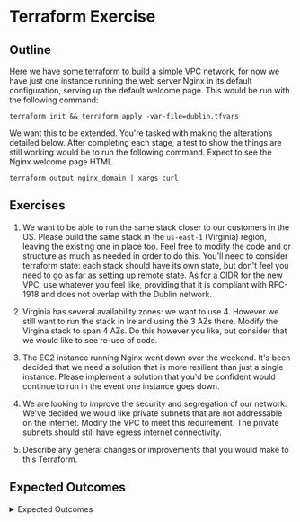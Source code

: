 # Terraform Exercise

## Outline

Here we have some terraform to build a simple VPC network, for now we have
just one instance running the web server Nginx in its default
configuration, serving up the default welcome page. This would be run with
the following command:

    terraform init && terraform apply -var-file=dublin.tfvars

We want this to be extended. You're tasked with making the alterations
detailed below. After completing each stage, a test to show the things are
still working would be to run the following command. Expect to see the
Nginx welcome page HTML.

    terraform output nginx_domain | xargs curl

## Exercises

1. We want to be able to run the same stack closer to our customers in the
US. Please build the same stack in the `us-east-1` (Virginia) region,
leaving the existing one in place too.  Feel free to modify the code and or
structure as much as needed in order to do this. You'll need to consider
terraform state: each stack should have its own state, but don't feel you
need to go as far as setting up remote state. As for a CIDR for the new
VPC, use whatever you feel like, providing that it is compliant with
RFC-1918 and does not overlap with the Dublin network.

2. Virginia has several availability zones: we want to use 4. However we
still want to run the stack in Ireland using the 3 AZs there. Modify the
Virgina stack to span 4 AZs. Do this however you like, but consider that we
would like to see re-use of code.

3. The EC2 instance running Nginx went down over the weekend. It's been
decided that we need a solution that is more resilient than just a single
instance. Please implement a solution that you'd be confident would
continue to run in the event one instance goes down.

4. We are looking to improve the security and segregation of our network.
We've decided we would like private subnets that are not addressable on the
internet. Modify the VPC to meet this requirement. The private subnets
should still have egress internet connectivity.

5. Describe any general changes or improvements that you would make to this
   Terraform.

## Expected Outcomes

<details>
<summary>Expected Outcomes</summary>

1. Add a Virginia TFVars file, with the region changed to `us-east-1`. Create a Terraform workspace for the Virginia deployment, in order to have a separate TF file with little change. Or, go the module route, and have separate folders with module implementations with different variable definitions. Set VPC CIDRs to e.g. `10.10.11.0/24`, the key differential being a change in the second or third octet in order to avoid overlap with the Dublin region.

2. With the workspaces solution, could use a ternary to set a count for subnets in different AZs, according to whether the Virginia region is set. Would be good to see comment on how this is not a scalable approach, and if other regions were to be added, a map would be a better data structure to configure per-region. Would need modifying of the TF to make subnets and route table associations also work by count. Could be done dynamically with the `aws_availability_zones` `data` source, in order to index AZs by the count. Similarly for the module approach, the count can be added as a tfvar, which could equally apply to a workspace approach.

3. Extend the count to also apply to EC2 instances, and set the subnet ID dynamically by indexing with the count. Add an ALB to handle round-robin traffic distribution across instances in different subnets / AZs, with healthchecking to ensure that dead instances are not routed to.

4. Set `associate_public_ip_address` to `false` for the instance(s). Add or update the security group to prevent public access: restrict to e.g. the VPC CIDR. Add a public subnet with a public NAT gateway and an internet gateway, and add appropriate route table entries for private subnet(s) to reach the NAT gateway, and for the NAT gateway to reach the internet gateway.

</details>